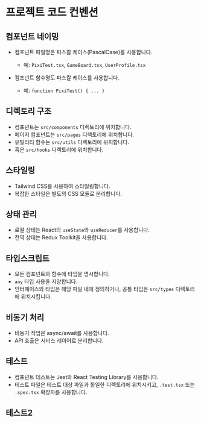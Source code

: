 # 프로젝트 코드 컨벤션

## 컴포넌트 네이밍

- 컴포넌트 파일명은 파스칼 케이스(PascalCase)를 사용합니다.

  - 예: `PixiTest.tsx`, `GameBoard.tsx`, `UserProfile.tsx`

- 컴포넌트 함수명도 파스칼 케이스를 사용합니다.
  - 예: `function PixiTest() { ... }`

## 디렉토리 구조

- 컴포넌트는 `src/components` 디렉토리에 위치합니다.
- 페이지 컴포넌트는 `src/pages` 디렉토리에 위치합니다.
- 유틸리티 함수는 `src/utils` 디렉토리에 위치합니다.
- 훅은 `src/hooks` 디렉토리에 위치합니다.

## 스타일링

- Tailwind CSS를 사용하여 스타일링합니다.
- 복잡한 스타일은 별도의 CSS 모듈로 분리합니다.

## 상태 관리

- 로컬 상태는 React의 `useState`와 `useReducer`를 사용합니다.
- 전역 상태는 Redux Toolkit을 사용합니다.

## 타입스크립트

- 모든 컴포넌트와 함수에 타입을 명시합니다.
- `any` 타입 사용을 지양합니다.
- 인터페이스와 타입은 해당 파일 내에 정의하거나, 공통 타입은 `src/types` 디렉토리에 위치시킵니다.

## 비동기 처리

- 비동기 작업은 async/await를 사용합니다.
- API 호출은 서비스 레이어로 분리합니다.

## 테스트

- 컴포넌트 테스트는 Jest와 React Testing Library를 사용합니다.
- 테스트 파일은 테스트 대상 파일과 동일한 디렉토리에 위치시키고, `.test.tsx` 또는 `.spec.tsx` 확장자를 사용합니다.

## 테스트2
